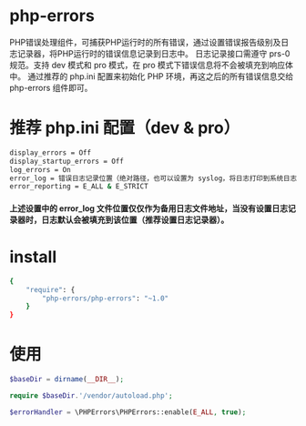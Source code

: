 # php-errors
PHP错误处理组件，可捕获PHP运行时的所有错误，通过设置错误报告级别及日志记录器，将PHP运行时的错误信息记录到日志中。
日志记录接口需遵守 prs-0 规范。支持 dev 模式和 pro 模式，在 pro 模式下错误信息将不会被填充到响应体中。
通过推荐的 php.ini 配置来初始化 PHP 环境，再这之后的所有错误信息交给 php-errors 组件即可。

# 推荐 php.ini 配置（dev & pro）
```bash
display_errors = Off
display_startup_errors = Off
log_errors = On
error_log = 错误日志记录位置（绝对路径，也可以设置为 syslog，将日志打印到系统日志中）
error_reporting = E_ALL & E_STRICT
```
#### 上述设置中的 error_log 文件位置仅仅作为备用日志文件地址，当没有设置日志记录器时，日志默认会被填充到该位置（推荐设置日志记录器）。

# install
```bash
{
    "require": {
        "php-errors/php-errors": "~1.0"
    }
}
```

# 使用
```php
$baseDir = dirname(__DIR__);

require $baseDir.'/vendor/autoload.php';

$errorHandler = \PHPErrors\PHPErrors::enable(E_ALL, true);
```
